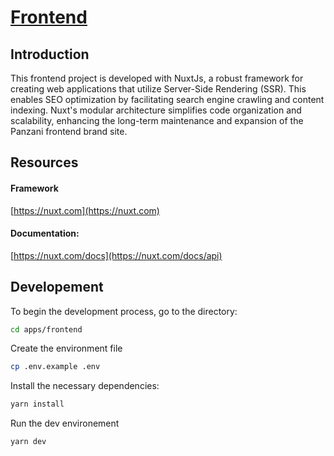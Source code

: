 # [Frontend](./../../README.md)

## Introduction

This frontend project is developed with NuxtJs, a robust framework for creating web applications that utilize Server-Side Rendering (SSR). This enables SEO optimization by facilitating search engine crawling and content indexing. Nuxt's modular architecture simplifies code organization and scalability, enhancing the long-term maintenance and expansion of the Panzani frontend brand site.

## Resources

#### Framework 
[https://nuxt.com](https://nuxt.com)

#### Documentation:
[https://nuxt.com/docs](https://nuxt.com/docs/api)

## Developement

To begin the development process, go to the directory:
```bash
cd apps/frontend
```

Create the environment file
```bash
cp .env.example .env
```

Install the necessary dependencies:
```bash
yarn install
```

Run the dev environement
```bash
yarn dev
```